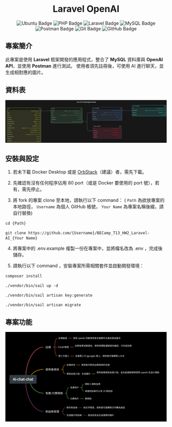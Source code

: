 <div align="center">

# Laravel OpenAI

![Ubuntu Badge](https://img.shields.io/badge/Ubuntu-E95420?style=for-the-badge&logo=ubuntu&logoColor=white) 
![PHP Badge](https://img.shields.io/badge/PHP-777BB4?style=for-the-badge&logo=php&logoColor=white) 
![Laravel Badge](https://img.shields.io/badge/Laravel-FF2D20?style=for-the-badge&logo=laravel&logoColor=white) 
![MySQL Badge](https://img.shields.io/badge/MySQL-005C84?style=for-the-badge&logo=mysql&logoColor=white) 
![Postman Badge](https://img.shields.io/badge/Postman-FF6C37?style=for-the-badge&logo=Postman&logoColor=white) 
![Git Badge](https://img.shields.io/badge/GIT-E44C30?style=for-the-badge&logo=git&logoColor=white) 
![GitHub Badge](https://img.shields.io/badge/GitHub-100000?style=for-the-badge&logo=github&logoColor=white)

</div>

## 專案簡介
此專案是使用 **Laravel** 框架開發的應用程式，整合了 **MySQL** 資料庫與 **OpenAI API**，並使用 **Postman** 進行測試。
使用者須先註冊後，可使用 AI 進行聊天，並生成相對應的圖片。

## 資料表
![資料表圖片](https://github.com/Goodidea-backend-camp/BECamp_T13_HW2_Laravel-AI_fufuYang/blob/development/public/images/%E8%B3%87%E6%96%99%E8%A1%A8.png)


## 安裝與設定

1. 若未下載 Docker Desktop 或是 [OrbStack](https://orbstack.dev/)（建議）者，需先下載。

2. 先確認有沒有任何程序佔用 80 port（或是 Docker 要使用的 port 號），若有，需先停止。

3. 將 fork 的專案 clone 至本地，請執行以下 command：
( `Path` 為欲放專案的本地路徑， `Username` 為個人 GitHub 帳號， `Your Name` 為專案名稱後綴，請自行替換)
```
cd {Path}
```
```
git clone https://github.com/{Username}/BECamp_T13_HW2_Laravel-AI_{Your Name}
```

4. 將專案中的 .env.example 複製一份在專案中，並將檔名改為 .env ，完成後儲存。

5. 請執行以下 command ，安裝專案所需相關套件並啟動開發環境：
```
composer install
```
```
./vendor/bin/sail up -d
```
```
./vendor/bin/sail artisan key:generate
```
```
./vendor/bin/sail artisan migrate
```


## 專案功能
![功能圖](https://github.com/Goodidea-backend-camp/BECamp_T13_HW2_Laravel-AI_fufuYang/blob/development/public/images/Ai-chat-chat.png)
